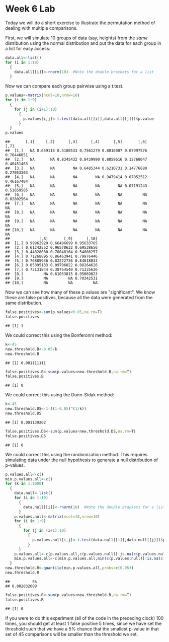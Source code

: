 Week 6 Lab
=============
  
Today we will do a short exercise to illustrate the permutation method of dealing with multiple comparisons.

First, we will simulate 10 groups of data (say, heights) from the *same* distribution using the normal distribution and put the data for each group in a list for easy access:


```r
data.all<-list()
for (i in 1:10)
  {
    data.all[[i]]<-rnorm(10)  #Note the double brackets for a list
  }
```

Now we can compare each group pairwise using a t.test.


```r
p.values<-matrix(ncol=10,nrow=10)
for (i in 1:9)
  {
    for (j in (i+1):10)
      {
        p.values[i,j]<-t.test(data.all[[i]],data.all[[j]])$p.value 
      }
  }
p.values
```

```
##       [,1]     [,2]      [,3]      [,4]      [,5]       [,6]       [,7]
##  [1,]   NA 0.659118 0.5180533 0.7561279 0.8018007 0.07997576 0.76446051
##  [2,]   NA       NA 0.8345432 0.8439990 0.8059616 0.12760047 0.40451463
##  [3,]   NA       NA        NA 0.6485344 0.6210731 0.14776880 0.27053303
##  [4,]   NA       NA        NA        NA 0.9479414 0.07052512 0.46167404
##  [5,]   NA       NA        NA        NA        NA 0.07191243 0.51659585
##  [6,]   NA       NA        NA        NA        NA         NA 0.02802564
##  [7,]   NA       NA        NA        NA        NA         NA         NA
##  [8,]   NA       NA        NA        NA        NA         NA         NA
##  [9,]   NA       NA        NA        NA        NA         NA         NA
## [10,]   NA       NA        NA        NA        NA         NA         NA
##             [,8]       [,9]      [,10]
##  [1,] 0.99962920 0.66496699 0.95633785
##  [2,] 0.61242552 0.96570632 0.69538656
##  [3,] 0.44828080 0.78048164 0.54808257
##  [4,] 0.71268895 0.86463941 0.79976446
##  [5,] 0.76885936 0.82222736 0.84618033
##  [6,] 0.05095133 0.09706022 0.08264626
##  [7,] 0.73131844 0.38764540 0.71335626
##  [8,]         NA 0.61053815 0.95069823
##  [9,]         NA         NA 0.70342531
## [10,]         NA         NA         NA
```

Now we can see how many of these p.values are "significant". We know these are false positives, because all the data were generated from the same distribution.


```r
false.positives<-sum(p.values<0.05,na.rm=T)
false.positives
```

```
## [1] 1
```

We could correct this using the Bonferonni method:


```r
k<-45
new.threshold.B<-0.05/k
new.threshold.B
```

```
## [1] 0.001111111
```

```r
false.positives.B<-sum(p.values<new.threshold.B,na.rm=T)
false.positives.B
```

```
## [1] 0
```

We could correct this using the Dunn-Sidak method:


```r
k<-45
new.threshold.DS<-1-((1-0.05)^(1/k))
new.threshold.DS
```

```
## [1] 0.001139202
```

```r
false.positives.DS<-sum(p.values<new.threshold.DS,na.rm=T)
false.positives.DS
```

```
## [1] 0
```

We could correct this using the randomization method. This requires simulating data under the null hypothesis to generate a null distribution of p-values.



```r
p.values.all<-c()
min.p.values.all<-c()
for (k in 1:1000)
  {
    data.null<-list()
    for (i in 1:10)
      {
        data.null[[i]]<-rnorm(10)  #Note the double brackets for a list
      }
    p.values.null<-matrix(ncol=10,nrow=10)
    for (i in 1:9)
      {
        for (j in (i+1):10)
          {
            p.values.null[i,j]<-t.test(data.null[[i]],data.null[[j]])$p.value 
          }
      }
    p.values.all<-c(p.values.all,c(p.values.null)[!is.na(c(p.values.null))])
    min.p.values.all<-c(min.p.values.all,min(c(p.values.null)[!is.na(c(p.values.null))]))
  }
new.threshold.R<-quantile(min.p.values.all,probs=c(0.05))
new.threshold.R
```

```
##          5% 
## 0.002032609
```

```r
false.positives.R<-sum(p.values<new.threshold.R,na.rm=T)
false.positives.R
```

```
## [1] 0
```

If you were to do this experiment (all of the code in the preceding clock) 100 times, you should get at least 1 false positive 5 times, since we have set the threshold such that we have a 5% chance that the smallest p-value in that set of 45 comparisons will be smaller than the threshold we set.
